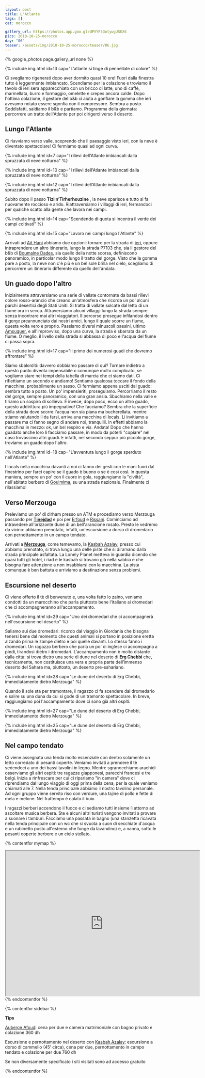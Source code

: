 ```yaml
---
layout: post
title: L'Atlante
tags: []
cat: morocco

gallery_url: https://photos.app.goo.gl/dPVYF53otywgUSEX6
pics: 2018-10-25-morocco
day: "06"
teaser: /assets/img/2018-10-25-morocco/teaser/06.jpg
---
```


{% google_photos page.gallery_url none %}

{% include img.html id=13 cap="L'atlante si tinge di pennellate di colore" %}

Ci svegliamo rigenerati dopo aver dormito quasi 10 ore! Fuori dalla finestra tutto è leggermente imbiancato. Scendiamo per la colazione e troviamo il tavolo di ieri sera apparecchiato con un bricco di latte, uno di caffè, marmellata, burro e formaggio, omelette e crepes ancora calde. Dopo l'ottima colazione, il gestore del b&b ci aiuta a gonfiare la gomma che ieri avevamo notato essere sgonfia con il compressore. Sembra a posto. Soddisfatti, saldiamo il b&b e partiamo. Programma della giornata: percorrere un tratto dell'Atlante per poi dirigerci verso il deserto.

## Lungo l'Atlante

Ci riavviamo verso valle, scoprendo che il paesaggio visto ieri, con la neve è diventato spettacolare! Ci fermiamo quasi ad ogni curva. 

{% include img.html id=7 cap="I rilievi dell'Atlante imbiancati dalla spruzzata di neve notturna" %}

{% include img.html id=10 cap="I rilievi dell'Atlante imbiancati dalla spruzzata di neve notturna" %}

{% include img.html id=12 cap="I rilievi dell'Atlante imbiancati dalla spruzzata di neve notturna" %}

Subito dopo il passo **Tizi n’Tirherhouzine** , la neve sparisce e tutto si fa nuovamente roccioso e arido. Riattraversiamo i villaggi di ieri, fermandoci per qualche scatto alla gente che lavora nei campi.

{% include img.html id=14 cap="Scendendo di quota si incontra il verde dei campi coltivati" %}

{% include img.html id=15 cap="Lavoro nei campi lungo l'Atlante" %}

Arrivati ad [Aït Hani](https://it.wikipedia.org/wiki/Ait_Hani) abbiamo due opzioni: tornare per la strada di [ieri](https://www.van42.com/2018/10/30/morocco_05-dades.html), oppure intraprendere un altro itinerario, lungo la strada P7103 che, sia il gestore del b&b di [Boumalne Dades](https://it.wikipedia.org/wiki/Boumalne_Dades), sia quello della notte scorsa, definiscono panoramico, in particolar modo lungo il tratto del gorge. Visto che la gomma pare a posto, la neve non c'è più e un bel sole brilla nel cielo, scegliamo di percorrere un itinerario differente da quello dell'andata.

## Un guado dopo l'altro

Inizialmente attraversiamo una serie di vallate contornate da bassi rilievi colore rosso-arancio che creano un'atmosfera che ricorda un po' alcuni parchi desertici degli Stati Uniti. Si tratta di vallate solcate dal letto di un fiume ora in secca. Attraversiamo alcuni villaggi lungo la strada sempre senza incontrare mai altri viaggiatori. Il percorso prosegue infilandosi dentro il gorge preannunciato dai nostri amici, lungo il quale scorre un fiume, questa volta vero e proprio. Passiamo diversi minuscoli paesini, ultimo [Amouguer](https://it.wikipedia.org/wiki/Amouguer), e all'improvviso, dopo una curva, la strada è sbarrata da un fiume. O meglio, il livello della strada si abbassa di poco e l'acqua del fiume ci passa sopra.

{% include img.html id=17 cap="Il primo dei numerosi guadi che dovremo affrontare" %}

Siamo sbalorditi: davvero dobbiamo passare di qui? Tornare indietro a questo punto diventa impensabile o comunque molto complicato, se vogliamo stare nei tempi della tabella di marcia che ci siamo dati. Ci riflettiamo un secondo e andiamo! Sentiamo qualcosa toccare il fondo della macchina, probabilmente un sasso. Ci fermiamo appena usciti dal guado: sembra tutto a posto. Un po' impensieriti, proseguiamo. Percorriamo il resto del gorge, sempre panoramico, con una gran ansia. Sbuchiamo nella valle e tiriamo un sospiro di sollievo. E invece, dopo poco, ecco un altro guado, questo addirittura più impegnativo! Che facciamo? Sembra che la superficie della strada dove scorre l'acqua non sia piana ma bucherellata. mentre stiamo valutando il da farsi, arriva una macchina di locals. Li invitiamo a passare ma ci fanno segno di andare noi, tranquilli. In effetti abbiamo la macchina in mezzo: ok, un bel respiro e via. Andata! Dopo che hanno guadato anche loro li facciamo passare, in modo da poterli "copiare" nel caso trovassimo altri guadi. E infatti, nel secondo seppur più piccolo gorge, troviamo un guado dopo l'altro. 

{% include img.html id=18 cap="L'avventura lungo il gorge sperduto nell'Atlante" %}

I locals nella macchina davanti a noi ci fanno dei gesti con le mani fuori dal finestrino per farci capire se il guado è buono o se è così così. In questa maniera, sempre un po' con il cuore in gola, raggiungiamo la "civiltà", nell'abitato berbero di [Goulmima](https://it.wikipedia.org/wiki/Goulmima), su una strada nazionale. Finalmente ci rilassiamo!

## Verso Merzouga

Preleviamo un po' di dirham presso un ATM e procediamo verso Merzouga passando per [**Tinejdad**](https://it.wikipedia.org/wiki/Tinejdad) e poi per [Erfoud](https://www.marocco.org/cosa-vedere-marocco/erfoud/) e [Rissani](https://it.wikipedia.org/wiki/Er-rissani). Cominciamo ad intravedere all'orizzonte dune di un bell'arancione rosato. Presto le vedremo da vicino: abbiamo prenotato, infatti, un'escursione a dorso di dromedario con pernottamento in un campo tendato.

Arrivati a [**Merzouga**](https://www.marocco.org/cosa-vedere-marocco/merzouga/), come temevamo, la [Kasbah Azalay](https://kasbahazalay.com/en/home/), presso cui abbiamo prenotato, si trova lungo una delle piste che si diramano dalla strada principale asfaltata. La Lonely Planet metteva in guardia dicendo che quasi tutti gli hotel, i riad e le kasbah si trovano già nella sabbia e che bisogna fare attenzione a non insabbiarsi con la macchina. La pista comunque è ben battuta e arriviamo a destinazione senza problemi.

## Escursione nel deserto

Ci viene offerto il tè di benvenuto e, una volta fatto lo zaino, veniamo condotti da un marocchino che parla piuttosto bene l'italiano ai dromedari che ci accompagneranno all'accampamento. 

{% include img.html id=29 cap="Uno dei dromedari che ci accompagnerà nell'escursione nel deserto" %}

Saliamo sui due dromedari: ricordo dal viaggio in Giordania che bisogna tenersi bene dal momento che questi animali si portano in posizione eretta alzando prima le zampe dietro e poi quelle davanti. Lo stesso fanno i dromedari. Un ragazzo berbero che parla un po' di inglese ci accompagna a piedi, tirandosi dietro i dromedari. L'accampamento non è molto distante dalla città: si trova dietro una serie di dune nel deserto di [**Erg Chebbi**](https://it.wikipedia.org/wiki/Erg_Chebbi) che, tecnicamente, non costituisce una vera e propria parte dell’immenso deserto del Sahara ma, piuttosto, un deserto pre-sahariano.

{% include img.html id=28 cap="Le dune del deserto di Erg Chebbi, immediatamente dietro Merzouga" %}

Quando il sole sta per tramontare, il ragazzo ci fa scendere dal dromedario e salire su una duna da cui si gode di un tramonto spettacolare. In breve, raggiungiamo poi l'accampamento dove ci sono già altri ospiti.

{% include img.html id=27 cap="Le dune del deserto di Erg Chebbi, immediatamente dietro Merzouga" %}

{% include img.html id=25 cap="Le dune del deserto di Erg Chebbi, immediatamente dietro Merzouga" %}

## Nel campo tendato

Ci viene assegnata una tenda molto essenziale con dentro solamente un letto corredato di pesanti coperte. Veniamo invitati a prendere il tè sedendoci a uno dei bassi tavolini in legno. Mentre sgranocchiamo arachidi osserviamo gli altri ospiti: tre ragazze giapponesi, parecchi francesi e tre belgi. Inizia a rinfrescare per cui ci ripariamo "in camera" dove ci riprendiamo dal lungo viaggio di oggi prima della cena, per la quale veniamo chiamati alle 7. Nella tenda principale abbiamo il nostro tavolino personale. Ad ogni gruppo viene servito riso con verdure, una tajine di pollo e fette di mela e melone. Nel frattempo è calato il buio.

I ragazzi berberi accendono il fuoco e ci sediamo tutti insieme lì attorno ad ascoltare musica berbera. Ste e alcuni altri turisti vengono invitati a provare a suonare i tamburi. Facciamo una passata in bagno (una stanzetta ricavata nella tenda principale con un wc che si svuota a suon di secchiate d'acqua e un rubinetto posto all'esterno che funge da lavandino) e, a nanna, sotto le pesanti coperte berbere e un cielo stellato.

{% contentfor mymap %}
<iframe src="https://www.google.com/maps/d/embed?mid=1C6ehBTq8hC1q8DJ6n24IZcKGpnPy6ZdJ&ehbc=2E312F" width="640" height="480"></iframe>
{% endcontentfor %}

{% contentfor sidebar %}

**Tips**

[Auberge Afoud](https://www.tripadvisor.fr/Hotel_Review-g6487124-d6431965-Reviews-Auberge_Afoud-Agoudal_Meknes_Tafilalet_Region.html): cena per due e camera matrimoniale con bagno privato e colazione 360 dh

Escursione e pernottamento nel deserto con [Kasbah Azalay](https://kasbahazalay.com/en/home/): escursione a dorso di cammello (45' circa), cena per due, pernottamento in campo tendato e colazione per due 760 dh

Se non diversamente specificato i siti visitati sono ad accesso gratuito

{% endcontentfor %}